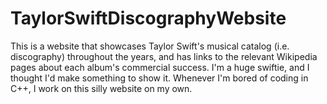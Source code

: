 # TaylorSwiftDiscographyWebsite
This is a website that showcases Taylor Swift's musical catalog (i.e. discography) throughout the years, and has links to the relevant Wikipedia pages about each album's commercial success.
I'm a huge swiftie, and I thought I'd make something to show it. Whenever I'm bored of coding in C++, I work on this silly website on my own.
